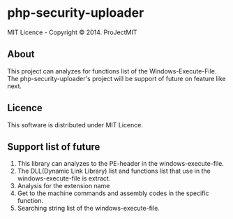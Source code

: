 # php-security-uploader
MIT Licence - Copyright © 2014. ProJectMIT

## About
This project can analyzes for functions list of the Windows-Execute-File.
The php-security-uploader's project will be support of future on feature like next.

## Licence
This software is distributed under MIT Licence.

## Support list of future
1. This library can analyzes to the PE-header in the windows-execute-file.
2. The DLL(Dynamic Link Library) list and functions list that use in the windows-execute-file is extract.
3. Analysis for the extension name
4. Get to the machine commands and assembly codes in the specific function.
5. Searching string list of the windows-execute-file.

